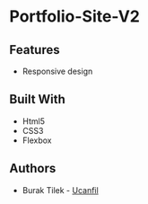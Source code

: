 # Portfolio-Site-V2

## Features
* Responsive design

## Built With
* Html5
* CSS3
* Flexbox

## Authors
  - Burak Tilek - [Ucanfil](https://github.com/ucanfil)